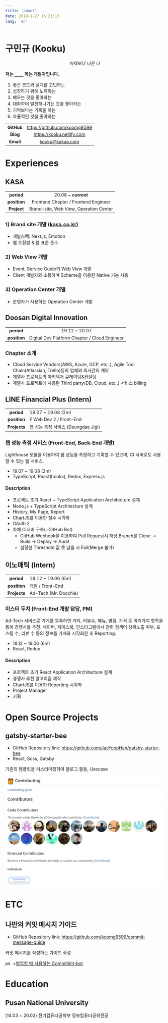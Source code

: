 ```yaml
---
title: 'about'
date: 2019-1-27 16:21:13
lang: 'en'
---
```


# 구민규 (Kooku)

<div align="center">

_어제보다 나은 나_

</div>


**저는 `____` 하는 개발자입니다.**

1. 좋은 코드와 설계를 고민하는
2. 성장하기 위해 노력하는
3. 배우는 것을 좋아하는
4. 대화하며 발전해나가는 것을 좋아하는
5. 기억보다는 기록을 하는
6. 효율적인 것을 좋아하는

|            |                              |
| :--------: | :--------------------------: |
| **GitHub** | https://github.com/koomg9599 |
|  **Blog**  |  https://kooku.netlify.com   |
| **Email**  |       kooku@kakao.com        |

# Experiences

## KASA

|              |                                      |
| :----------: | :----------------------------------: |
|  **period**  |         20.08 ~ **current**          |
| **position** | Frontend Chapter / Frontend Engineer |
| **Project**  | Brand-site, Web View, Operation Center|

### 1) Brand site 개발 ([kasa.co.kr](https://kasa.co.kr))

- 개발스택: Next.js, Emotion
- 웹 호환성 & 웹 표준 준수

### 2) Web View 개발
- Event, Service Guide의 Web View 개발
- Client 개발자와 소통하며 Scheme을 이용한 Native 기능 사용

### 3) Operation Center 개발
- 운영자가 사용하는 Operation Center 개발

## Doosan Digital Innovation

|              |                                               |
| :----------: | :-------------------------------------------: |
|  **period**  |                 19.12 ~ 20.07                 |
| **position** | Digital Dev Platform Chapter / Cloud Engineer |

### Chapter 소개

- Cloud Service Vendors(AWS, Azure, GCP, etc..), Agile Tool Chain(Atlassian, Trello)등의 업체와 회사간의 계약
- 계열사 프로젝트의 아키텍쳐 큐레이팅&컨설팅
- 계열사 프로젝트에 사용된 Third party(DB, Cloud, etc..) 서비스 billing

## LINE Financial Plus (Intern)

|              |                                     |
| :----------: | ----------------------------------- |
|  **period**  | 19.07 ~ 19.08 (2m)                  |
| **position** | F Web Dev 2 / Front-End             |
| **Projects** | 웹 성능 측정 서비스 (Deungdae Jigi) |

### 웹 성능 측정 서비스 (Front-End, Back-End 개발)

Lighthouse 모듈을 이용하여 웹 성능을 측정하고 기록할 수 있으며, CI 서버로도 사용할 수 있는 웹 서비스.

- 19.07 ~ 19.08 (2m)
- TypeScript, React(hooks), Redux, Express.js

#### Description

- 프로젝트 초기 React + TypeScript Application Architecture 설계
- Node.js + TypeScript Architecture 설계
- History, My Page, Report
- ChartJS를 이용한 점수 시각화
- OAuth 2
- 자체 CI서버 구축(+GitHub Bot)
  - GitHub Webhook을 이용하여 Pull Request시 해당 Branch를 Clone -> Build -> Deploy -> Audit
  - 설정한 Threshold 값 못 넘을 시 Fail(Merge 불가)

## 이노매틱 (Intern)

|              |                       |
| :----------: | --------------------- |
|  **period**  | 18.12 ~ 19.06 (6m)    |
| **position** | 개발 / Front-End      |
| **Projects** | Ad-Tech (Mr. Doochie) |

### 미스터 두치 (Front-End 개발 담당, PM)

Ad-Tech 서비스로 가게를 등록하면 거리, 리뷰수, 메뉴, 별점, 가격 등 여러가지 항목을 통해 경쟁사를 추천. 네이버, 페이스북, 인스타그램에서 관련 검색어 상위노출 여부, 포스팅 수, 리뷰 수 등의 정보를 가져와 시각화한 후 Reporting.

- 18.12 ~ 19.06 (6m)
- React, Redux

#### Description

- 프로젝트 초기 React Application Architecture 설계
- 경쟁사 추천 알고리즘 제작
- ChartJS를 이용한 Reporting 시각화
- Project Manager
- 기획

# Open Source Projects

## gatsby-starter-bee

- GitHub Repository link: https://github.com/JaeYeopHan/gatsby-starter-bee
- React, Scss, Gatsby

기존의 템플릿을 커스터마징하여 블로그 활동, Usecase

<img src="./images/contributor.jpg" width="500px"/>

# ETC

## 나만의 커밋 메시지 가이드

- GitHub Repository link: https://github.com/koomg9599/commit-message-guide

커밋 메시지를 작성하는 가이드 작성

ps. +[협업할 때 사용하는 Commitlint-bot](https://kooku.netlify.com/etc/%ED%98%91%EC%97%85%ED%95%A0%20%EB%95%8C-%EC%82%AC%EC%9A%A9%ED%95%98%EB%8A%94-commitlint-bot/)

# Education

## Pusan National University

(14.03 ~ 20.02) 전기컴퓨터공학부 정보컴퓨터공학전공
